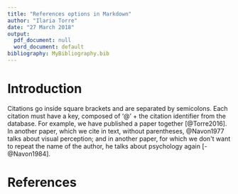 ```yaml
---
title: "References options in Markdown"
author: "Ilaria Torre"
date: "27 March 2018"
output:
  pdf_document: null
  word_document: default
bibliography: MyBibliography.bib
---
```


# Introduction

Citations go inside square brackets and are separated by semicolons. Each citation must have a key, composed of ‘@’ + the citation identifier from the database. For example, we have published a paper together [@Torre2016]. In another paper, which we cite in text, without parentheses, @Navon1977 talks about visual perception; and in another paper, for which we don't want to repeat the name of the author, he talks about psychology again [-@Navon1984].

# References
